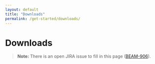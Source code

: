 ```yaml
---
layout: default
title: "Downloads"
permalink: /get-started/downloads/
---
```


# Downloads

> **Note:** There is an open JIRA issue to fill in this page ([BEAM-906](https://issues.apache.org/jira/browse/BEAM-906)).